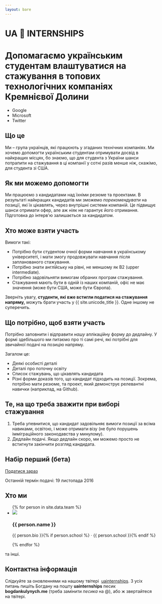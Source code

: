 ```yaml
---
layout: bare
---
```



<div class="page-title">
  <h1 class="page-title__text">UA 🚀 INTERNSHIPS</h1>
  <h1 class="page-title__subtitle">Допомагаємо українським студентам влаштуватися на стажування в топових технологічних компаніях Кремнієвої Долини</h1>

  <ul class="logos">
    <li>
      <i class="logo fa fa-google"></i> Google
    </li>
    <li>
      <i class="logo fa fa-windows"></i> Microsoft
    </li>
    <li>
      <i class="logo fa fa-twitter"></i> Twitter
    </li>
    <!--<li>
      <i class="logo fa fa-facebook"></i> Facebook
    </li>-->
  </ul>

</div>


## Що це
Ми – група українців, які працюють у згаданих технічних компаніях. Ми хочемо допомогти українським студентам отримувати досвід в найкращих місцях, бо знаємо, що для студента з України шанси потрапити на стажування в ці компанії у сотні разів менше ніж, скажімо, для студента зі США.

## Як ми можемо допомогти
Ми працюємо з кандидатами над їхніми резюме та проектами. В результаті найкращих кандидатів ми зможемо *порекомендувати* на позиції, які їх цікавлять, через внутрішні системи компаній. Це підвищує шанси отримати офер, але аж ніяк не гарантує його отримання. Підготовка до інтерв'ю залишається за кандидатом.

## Хто може взяти участь
Вимоги такі:

* Потрібно бути студентом очної форми навчання в українському університеті, і мати змогу продовжувати навчання після запланованого стажування.
* Потрібно знати англійську на рівні, не меншому як B2 (upper intermediate).
* Потрібно задовільняти вимогам обраних програм стажування.
* Стажування мають бути в одній із наших компаній, офіс не має значення (може бути США, може бути Європа).

Зверніть увагу, **студенти, які вже встигли податися на стажування напряму,** *можуть* брати участь у {{ site.unicode_title }}. Одне іншому не суперечить.

## Що потрібно, щоб взяти участь
Потрібно заповнити і відправити *нашу* аплікаційну форму до дедлайну. У формі здебільшого ми питаємо про ті самі речі, які потрібні для звичайної подачі на позицію напряму.

Загалом це:

* Деякі особисті деталі
* Деталі про поточну освіту
* Список стажувань, що цікавлять кандидата
* Різні форми доказів того, що кандидат підходить на позиції. Зокрема, потрібно мати резюме, та проект, який демонструє релевантні навички (наприклад, на Github).

## Те, на що треба зважити при виборі стажування
1. Треба упевнитися, що кандидат задовільняє вимоги позиції за всіма навиками, освітою, і може отримати візу (не було порушень імміграційного законодавства у минулому).
2. Дедлайн подачі. Якщо дедлайн скоро, ми можемо просто не встигнути закінчити розгляд кандидата.

<div class="banner">
  <h2>Набір перший (бета)</h2>
  <a href="https://docs.google.com/forms/d/e/1FAIpQLSdxFzc6pZd1y_KanYK17gDyOFdygqjesKr0Gh2GG_4zt96kZQ/viewform"><span class="btn">Податися зараз</span></a>
  <p>
  Останній термін подачі: 19 листопада 2016
  </p>
</div>

## Хто ми

<ul class="faces">
  {% for person in site.data.team %}
  <li>
    <img src="{{ person.image }}">
    <div class="description">
      <h3 class="name">{{ person.name }}</h3>
      <p class="bio">{{ person.bio }}{% if person.school %} &middot; {{ person.school }}{% endif %}</p>
    </div>
  </li>
  {% endfor %}
</ul>

та інші.

## Контактна інформація

Слідкуйте за оновленнями на нашому твітері <i class="fa fa-twitter"></i>&nbsp;<a href="https://twitter.com/uainternships">uainternships</a>. З усіх питань пишіть Богдану на пошту **uainternships** песик **bogdankulynych.me** (треба замінити *песикa* на @), або ж звертайтеся на твітері.
